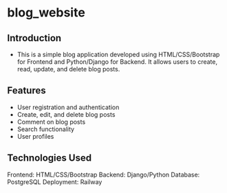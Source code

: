 # blog_website
## Introduction
- This is a simple blog application developed using HTML/CSS/Bootstrap for Frontend and Python/Django for Backend. It allows users to create, read, update, and delete blog posts.
## Features
- User registration and authentication
- Create, edit, and delete blog posts
- Comment on blog posts
- Search functionality
- User profiles

## Technologies Used
Frontend: HTML/CSS/Bootstrap
Backend: Django/Python
Database: PostgreSQL
Deployment: Railway
